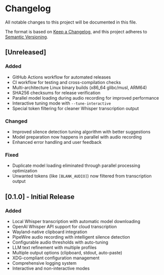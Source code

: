 # Changelog

All notable changes to this project will be documented in this file.

The format is based on [Keep a Changelog](https://keepachangelog.com/en/1.0.0/),
and this project adheres to [Semantic Versioning](https://semver.org/spec/v2.0.0.html).

## [Unreleased]

### Added
- GitHub Actions workflow for automated releases
- CI workflow for testing and cross-compilation checks
- Multi-architecture Linux binary builds (x86_64 glibc/musl, ARM64)
- SHA256 checksums for release verification
- Parallel model loading during audio recording for improved performance
- Interactive tuning mode with `--tune-interactive`
- Special token filtering for cleaner Whisper transcription output

### Changed
- Improved silence detection tuning algorithm with better suggestions
- Model preparation now happens in parallel with audio recording
- Enhanced error handling and user feedback

### Fixed
- Duplicate model loading eliminated through parallel processing optimization
- Unwanted tokens (like `[BLANK_AUDIO]`) now filtered from transcription output

## [0.1.0] - Initial Release

### Added
- Local Whisper transcription with automatic model downloading
- OpenAI Whisper API support for cloud transcription
- Wayland-native clipboard integration
- PipeWire audio recording with intelligent silence detection
- Configurable audio thresholds with auto-tuning
- LLM text refinement with multiple profiles
- Multiple output options (clipboard, stdout, auto-paste)
- XDG-compliant configuration management
- Comprehensive logging system
- Interactive and non-interactive modes
